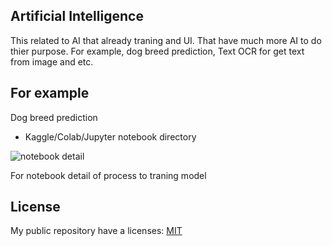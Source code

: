 ## Artificial Intelligence

This related to AI that already traning and UI. That have much more AI to do thier purpose. For example, dog breed prediction,
Text OCR for get text from image and etc.
## For example

Dog breed prediction

- Kaggle/Colab/Jupyter notebook directory

<img src="https://github.com/sencesco/Artificial-Intelligence/assets/140499337/8835ee0a-92ce-48c2-bf32-6e4675706885" alt="notebook detail">

For notebook detail of process to traning model


## License

My public  repository have a licenses: [MIT](https://choosealicense.com/licenses/mit/)

